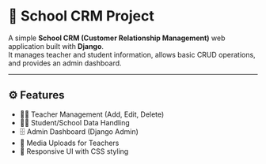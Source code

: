 # 🏫 School CRM Project

A simple **School CRM (Customer Relationship Management)** web application built with **Django**.  
It manages teacher and student information, allows basic CRUD operations, and provides an admin dashboard.

---

## ⚙️ Features

- 👨‍🏫 Teacher Management (Add, Edit, Delete)
- 👩‍🎓 Student/School Data Handling
- 🗄️ Admin Dashboard (Django Admin)
- 📁 Media Uploads for Teachers
- 🎨 Responsive UI with CSS styling